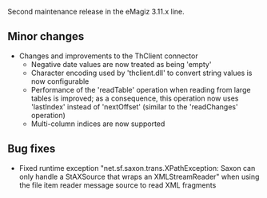 Second maintenance release in the eMagiz 3.11.x line.
## Minor changes
- Changes and improvements to the ThClient connector
  - Negative date values are now treated as being 'empty'
  - Character encoding used by 'thclient.dll' to convert string values is now configurable
  - Performance of the 'readTable' operation when reading from large tables is improved; as a consequence, this operation now uses 'lastIndex' instead of 'nextOffset' (similar to the 'readChanges' operation)
  - Multi-column indices are now supported
## Bug fixes
- Fixed runtime exception "net.sf.saxon.trans.XPathException: Saxon can only handle a StAXSource that wraps an XMLStreamReader" when using the file item reader message source to read XML fragments

